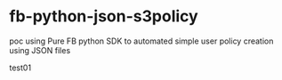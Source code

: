 # fb-python-json-s3policy
poc using Pure FB python SDK to automated simple user policy creation using JSON files


test01
